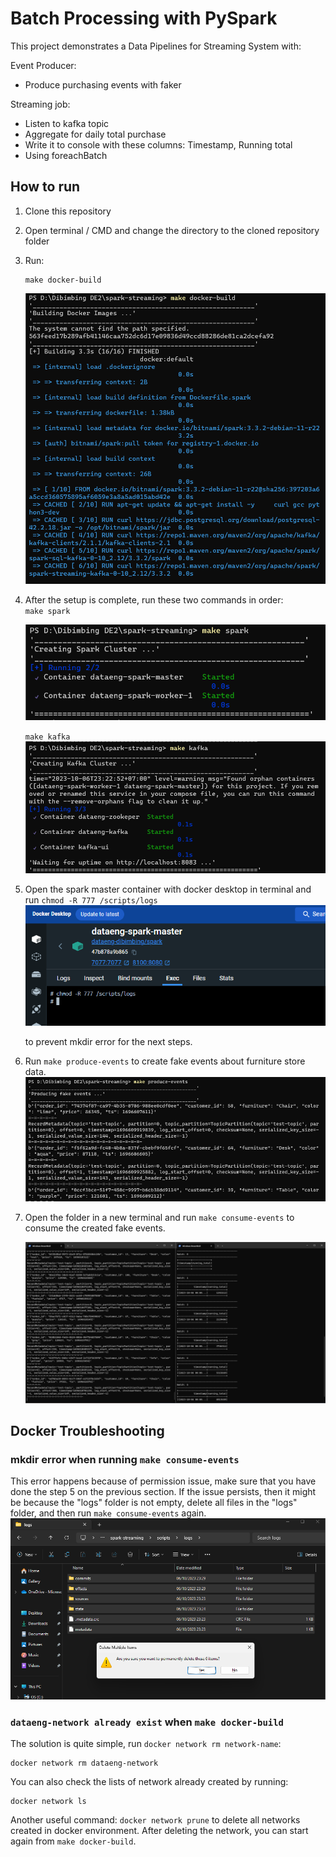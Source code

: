 # Batch Processing with PySpark

This project demonstrates a Data Pipelines for Streaming System with:

Event Producer:
- Produce purchasing events with faker

Streaming job:
- Listen to kafka topic
- Aggregate for daily total purchase
- Write it to console with these columns: Timestamp, Running total
- Using foreachBatch


## How to run
1. Clone this repository
2. Open terminal / CMD and change the directory to the cloned repository folder
3. Run:
    ```console
    make docker-build
    ```

    ![Make Docker Build](img/make-docker-build.png)
4. After the setup is complete, run these two commands in order:     
    `make spark`

    ![Make Spark](img/make-spark.png)
    
    `make kafka`
    ![Make kafka](img/make-kafka.png)
 
5. Open the spark master container with docker desktop in terminal and run `chmod -R 777 /scripts/logs`
    ![chmod](img/chmod-logs.png)
    
    to prevent mkdir error for the next steps.

6. Run `make produce-events` to create fake events about furniture store data.
    ![make produce](img/make-produce-events.png)

7. Open the folder in a new terminal and run `make consume-events` to consume the created fake events.

    ![make produce](img/make-consume-events.png)
 


## Docker Troubleshooting
### mkdir error when running `make consume-events`
This error happens because of permission issue, make sure that you have done the step 5 on the previous section. If the issue persists, then it might be because the "logs" folder is not empty, delete all files in the "logs" folder, and then run `make consume-events` again.
    ![delete](img/delete-checkpoints.png)

### `dataeng-network already exist` when `make docker-build`
The solution is quite simple, run `docker network rm network-name`:
```console
docker network rm dataeng-network
```
You can also check the lists of network already created by running:
```console
docker network ls
```
Another useful command: `docker network prune` to delete all networks created in docker environment.
After deleting the network, you can start again from `make docker-build`.
